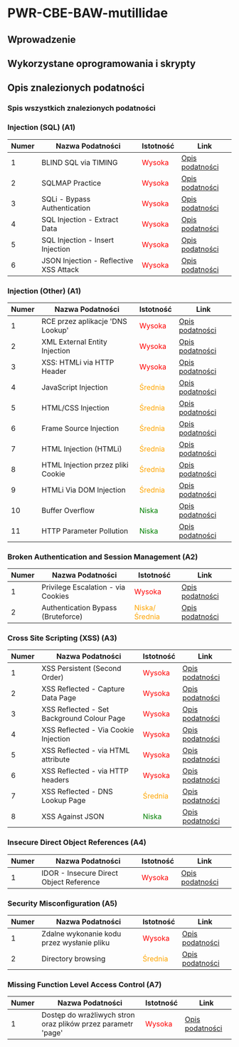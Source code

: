 # PWR-CBE-BAW-mutillidae

## Wprowadzenie

## Wykorzystane oprogramowania i skrypty

## Opis znalezionych podatności

### Spis wszystkich znalezionych podatności

### Injection (SQL) (A1)

| Numer | Nazwa Podatności | Istotność | Link |
|-------|------------------|-----------|------|
| 1 | BLIND SQL via TIMING | <span style="color:red">Wysoka</span> | [Opis podatności](OWASP%202013/A1%20-%20Injection%20(SQL)/BLIND%20SQL%20via%20Timing.md) |
| 2 | SQLMAP Practice | <span style="color:red">Wysoka</span> | [Opis podatności](OWASP%202013/A1%20-%20Injection%20(SQL)/SQLMAP%20Practice.md) |
| 3 | SQLi - Bypass Authentication | <span style="color:red">Wysoka</span> | [Opis podatności](OWASP%202013/A1%20-%20Injection%20(SQL)/SQLi%20-%20Bypass%20Authentication.md) |
| 4 | SQL Injection - Extract Data | <span style="color:red">Wysoka</span> | [Opis podatności](OWASP%202013/A1%20-%20Injection%20(SQL)/SQLi%20-%20Extract%20Data.md) |
| 5 | SQL Injection - Insert Injection | <span style="color:red">Wysoka</span> | [Opis podatności](OWASP%202013/A1%20-%20Injection%20(SQL)/SQLi%20-%20Insert%20Injection.md) |
| 6 | JSON Injection - Reflective XSS Attack | <span style="color:red">Wysoka</span> | [Opis podatności](OWASP%202013/A1%20-%20Injection%20(SQL)/XSS%20JSON%20injection%20-%20Pen%20Test%20Tool%20Lookup.md) |

### Injection (Other) (A1)

| Numer | Nazwa Podatności | Istotność | Link |
|-------|------------------|-----------|------|
| 1 | RCE przez aplikacje 'DNS Lookup' | <span style="color:red">Wysoka</span> | [Opis podatności](OWASP%202013/A1%20-%20Injection%20(Other)/Command%20Injection.md) |
| 2 | XML External Entity Injection | <span style="color:red">Wysoka</span> | [Opis podatności](OWASP%202013/A1%20-%20Injection%20(Other)/XML%20External%20Entity%20Injection.md) |
| 3 | XSS: HTMLi via HTTP Header | <span style="color:red">Wysoka</span> | [Opis podatności](OWASP%202013/A1%20-%20Injection%20(Other)/XSS%20HTMLi%20via%20HTTP%20Header.md) |
| 4 | JavaScript Injection | <span style="color:orange">Średnia</span> | [Opis podatności](OWASP%202013/A1%20-%20Injection%20(Other)/JavaScript%20Injection.md) |
| 5 | HTML/CSS Injection | <span style="color:orange">Średnia</span> | [Opis podatności](OWASP%202013/A1%20-%20Injection%20(Other)/Cascading%20Style%20Injection.md) |
| 6 | Frame Source Injection | <span style="color:orange">Średnia</span> | [Opis podatności](OWASP%202013/A1%20-%20Injection%20(Other)/Frame%20Source%20Injection.md) |
| 7 | HTML Injection (HTMLi) | <span style="color:orange">Średnia</span> | [Opis podatności](OWASP%202013/A1%20-%20Injection%20(Other)/HTML%20Injection%20(HTMLi).md) |
| 8 | HTML Injection przez pliki Cookie | <span style="color:orange">Średnia</span> | [Opis podatności](OWASP%202013/A1%20-%20Injection%20(Other)/HTMLi%20Via%20Cookie%20Injection.md) |
| 9 | HTMLi Via DOM Injection | <span style="color:orange">Średnia</span> | [Opis podatności](OWASP%202013/A1%20-%20Injection%20(Other)/HTMLi%20Via%20DOM%20Injection.md) |
| 10 | Buffer Overflow | <span style="color:green">Niska</span> | [Opis podatności](OWASP%202013/A1%20-%20Injection%20(Other)/Buffer%20Overflow.md) |
| 11 | HTTP Parameter Pollution | <span style="color:green">Niska</span> | [Opis podatności](OWASP%202013/A1%20-%20Injection%20(Other)/HTTP%20Parameter%20Pollution.md) |

### Broken Authentication and Session Management (A2)

| Numer | Nazwa Podatności | Istotność | Link |
|-------|------------------|-----------|------|
| 1 | Privilege Escalation - via Cookies | <span style="color:red">Wysoka</span> | [Opis podatności](OWASP%202013/A2%20-%20Broken%20Authentication%20and%20Session%20Management/Privilege%20Escalation%20Via%20Cookies.md) |
| 2 | Authentication Bypass (Bruteforce) | <span style="color:orange">Niska/Średnia</span> | [Opis podatności](OWASP%202013/A2%20-%20Broken%20Authentication%20and%20Session%20Management/Authentication%20Bypass.md) |


### Cross Site Scripting (XSS) (A3)

| Numer | Nazwa Podatności | Istotność | Link |
|-------|------------------|-----------|------|
| 1 | XSS Persistent (Second Order) | <span style="color:red">Wysoka</span> | [Opis podatności](OWASP%202013/A3%20-%20Cross%20Site%20Scripting%20(XSS)/Persistent%20(Second%20Order).md) |
| 2 | XSS Reflected - Capture Data Page | <span style="color:red">Wysoka</span> | [Opis podatności](OWASP%202013/A3%20-%20Cross%20Site%20Scripting%20(XSS)/Reflected%20(First%20Order)%20-%20Capture%20Data%20Page.md) |
| 3 | XSS Reflected - Set Background Colour Page | <span style="color:red">Wysoka</span> | [Opis podatności](OWASP%202013/A3%20-%20Cross%20Site%20Scripting%20(XSS)/Reflected%20(First%20order)%20-%20Set%20Background%20colour.md) |
| 4 | XSS Reflected - Via Cookie Injection | <span style="color:red">Wysoka</span> | [Opis podatności](OWASP%202013/A3%20-%20Cross%20Site%20Scripting%20(XSS)/XSS%20Via%20Cookie%20Injection%20-%20Capture%20Data.md) |
| 5 | XSS Reflected - via HTML attribute | <span style="color:red">Wysoka</span> | [Opis podatności](OWASP%202013/A3%20-%20Cross%20Site%20Scripting%20(XSS)/XSS%20Via%20HTML%20Attribute.md) |
| 6 | XSS Reflected - via HTTP headers | <span style="color:red">Wysoka</span> | [Opis podatności](OWASP%202013/A3%20-%20Cross%20Site%20Scripting%20(XSS)/XSS%20Via%20HTTP%20Headers.md) |
| 7 | XSS Reflected - DNS Lookup Page | <span style="color:orange">Średnia</span> | [Opis podatności](OWASP%202013/A3%20-%20Cross%20Site%20Scripting%20(XSS)/Reflected%20(First%20Order).md) |
| 8 | XSS Against JSON | <span style="color:green">Niska</span> | [Opis podatności](OWASP%202013/A3%20-%20Cross%20Site%20Scripting%20(XSS)/Against%20JSON.md) |

### Insecure Direct Object References (A4)

| Numer | Nazwa Podatności | Istotność | Link |
|-------|------------------|-----------|------|
| 1 | IDOR - Insecure Direct Object Reference | <span style="color:red">Wysoka</span> | [Opis podatności](OWASP%202013/A4%20-%20Insecure%20Direct%20Object%20References/IDOR%20-%20Text%20File%20Viewer.md) |

### Security Misconfiguration (A5)

| Numer | Nazwa Podatności | Istotność | Link |
|-------|------------------|-----------|------|
| 1 | Zdalne wykonanie kodu przez wysłanie pliku | <span style="color:red">Wysoka</span> | [Opis podatności](OWASP%202013/A5%20-%20Security%20Misconfiguration/Unrestricted%20File%20Upload.md) |
| 2 | Directory browsing | <span style="color:orange">Średnia</span> | [Opis podatności](OWASP%202013/A5%20-%20Security%20Misconfiguration/Directory%20Browsing.md) |

### Missing Function Level Access Control (A7)

| Numer | Nazwa Podatności | Istotność | Link |
|-------|------------------|-----------|------|
| 1 | Dostęp do wrażliwych stron oraz plików przez parametr 'page' | <span style="color:red">Wysoka</span> | [Opis podatności](OWASP%202013/A7%20-%20Missing%20Function%20Level%20Access%20Control/Secret%20Administrative%20Pages.md) |



